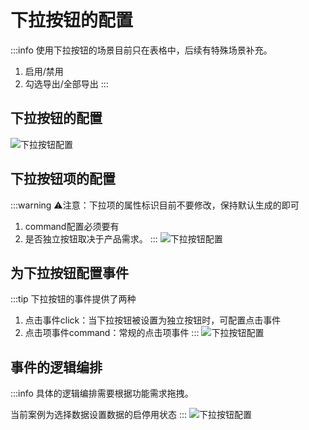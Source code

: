 <!--
 * @Description: 
 * @Author: (于智勇)zhiyong.yu@ytever.com
 * @Date: 2025-01-06 16:41:47
 * @LastEditors: (于智勇)zhiyong.yu@ytever.com
 * @LastEditTime: 2025-01-06 17:29:16
-->
# 下拉按钮的配置

:::info
使用下拉按钮的场景目前只在表格中，后续有特殊场景补充。

1. 启用/禁用
2. 勾选导出/全部导出
:::

## 下拉按钮的配置
![下拉按钮配置](http://www.e1024.top/drawing-bed/20250106/下拉按钮配置0.png)

## 下拉按钮项的配置
:::warning
⚠️注意：下拉项的属性标识目前不要修改，保持默认生成的即可

1. command配置必须要有
2. 是否独立按钮取决于产品需求。
:::
![下拉按钮配置](http://www.e1024.top/drawing-bed/20250106/下拉按钮配置1.png)

## 为下拉按钮配置事件
:::tip
下拉按钮的事件提供了两种
1. 点击事件click：当下拉按钮被设置为独立按钮时，可配置点击事件
2. 点击项事件command：常规的点击项事件
:::
![下拉按钮配置](http://www.e1024.top/drawing-bed/20250106/下拉按钮配置2.png)

## 事件的逻辑编排
:::info
具体的逻辑编排需要根据功能需求拖拽。

当前案例为选择数据设置数据的启停用状态
:::
![下拉按钮配置](http://www.e1024.top/drawing-bed/20250106/下拉按钮配置3.png)

